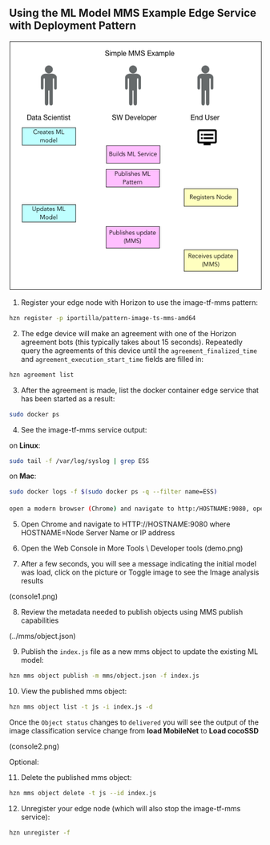 ## <a id=using-image-mms-pattern></a> Using the ML Model MMS Example Edge Service with Deployment Pattern

![MMS Example workflow](MMSExample.png)

1. Register your edge node with Horizon to use the image-tf-mms pattern:

```bash
hzn register -p iportilla/pattern-image-ts-mms-amd64
```

2. The edge device will make an agreement with one of the Horizon agreement bots (this typically takes about 15 seconds). Repeatedly query the agreements of this device until the `agreement_finalized_time` and `agreement_execution_start_time` fields are filled in:

```bash
hzn agreement list
```

3. After the agreement is made, list the docker container edge service that has been started as a result:

``` bash
sudo docker ps
```

4. See the image-tf-mms service output:

  on **Linux**:

  ```bash
  sudo tail -f /var/log/syslog | grep ESS
  ```

  on **Mac**:

  ```bash
  sudo docker logs -f $(sudo docker ps -q --filter name=ESS)

  open a modern browser (Chrome) and navigate to http:/HOSTNAME:9080, open Developer tools and watch the Web Console (HOSTNAME or IP or your node)
  ```
5. Open Chrome and navigate to HTTP://HOSTNAME:9080 where HOSTNAME=Node Server Name or IP address


6. Open the Web Console in More Tools \ Developer tools
(demo.png)

7. After a few seconds, you will see a message indicating the initial model was load, click on the picture or Toggle image to see the Image analysis results

(console1.png)

8. Review the metadata needed to publish objects using MMS publish capabilities

(../mms/object.json)

9. Publish the `index.js` file as a new mms object to update the existing ML model:
```bash
hzn mms object publish -m mms/object.json -f index.js
```

10. View the published mms object:
```bash
hzn mms object list -t js -i index.js -d
```

Once the `Object status` changes to `delivered` you will see the output of the image classification service change
from **load MobileNet**
to **Load cocoSSD**


(console2.png)

Optional:

11. Delete the published mms object:
```bash
hzn mms object delete -t js --id index.js
```

12. Unregister your edge node (which will also stop the image-tf-mms service):

```bash
hzn unregister -f
```
